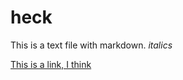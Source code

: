 # heck

This is a text file with markdown. *italics*

[This is a link, I think](https://github.com)
